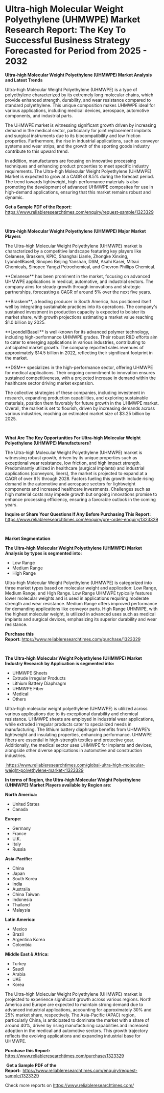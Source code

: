 <p><h1>Ultra-high Molecular Weight Polyethylene (UHMWPE) Market Research Report: The Key To Successful Business Strategy Forecasted for Period from 2025 - 2032</h1></p><p><strong>Ultra-high Molecular Weight Polyethylene (UHMWPE) Market Analysis and Latest Trends</strong></p>
<p><p>Ultra-high Molecular Weight Polyethylene (UHMWPE) is a type of polyethylene characterized by its extremely long molecular chains, which provide enhanced strength, durability, and wear resistance compared to standard polyethylene. This unique composition makes UHMWPE ideal for various applications, including medical devices, aerospace, automotive components, and industrial parts.</p><p>The UHMWPE market is witnessing significant growth driven by increasing demand in the medical sector, particularly for joint replacement implants and surgical instruments due to its biocompatibility and low friction properties. Furthermore, the rise in industrial applications, such as conveyor systems and wear strips, and the growth of the sporting goods industry contribute to this upward trend. </p><p>In addition, manufacturers are focusing on innovative processing techniques and enhancing product properties to meet specific industry requirements. The Ultra-high Molecular Weight Polyethylene (UHMWPE) Market is expected to grow at a CAGR of 8.5% during the forecast period. The trend towards lightweight, high-performance materials is also promoting the development of advanced UHMWPE composites for use in high-demand applications, ensuring that this market remains robust and dynamic.</p></p>
<p><strong>Get a Sample PDF of the Report:&nbsp;</strong> <a href="https://www.reliableresearchtimes.com/enquiry/request-sample/1323329?utm_campaign=2203&utm_medium=2&utm_source=Github&utm_content=ia&utm_term=02042025&utm_id=ultra-high-molecular-weight-polyethylene-uhmwpe">https://www.reliableresearchtimes.com/enquiry/request-sample/1323329</a></p>
<p>&nbsp;</p>
<p><strong>Ultra-high Molecular Weight Polyethylene (UHMWPE) Major Market Players</strong></p>
<p><p>The Ultra-high Molecular Weight Polyethylene (UHMWPE) market is characterized by a competitive landscape featuring key players like Celanese, Braskem, KPIC, Shanghai Lianle, Zhongke Xinxing, LyondellBasell, Sinopec Beijing Yanshan, DSM, Asahi Kasei, Mitsui Chemicals, Sinopec Yangzi Petrochemical, and Chevron Phillips Chemical.</p><p>**Celanese** has been prominent in the market, focusing on advanced UHMWPE applications in medical, automotive, and industrial sectors. The company aims for steady growth through innovations and strategic partnerships, forecasting a CAGR of around 5% over the next five years.</p><p>**Braskem**, a leading producer in South America, has positioned itself well by integrating sustainable practices into its operations. The company's sustained investment in production capacity is expected to bolster its market share, with growth projections estimating a market value reaching $1.0 billion by 2025.</p><p>**LyondellBasell** is well-known for its advanced polymer technology, including high-performance UHMWPE grades. Their robust R&D efforts aim to cater to emerging applications in various industries, contributing to anticipated market growth. The company reported sales revenues of approximately $14.5 billion in 2022, reflecting their significant footprint in the market.</p><p>**DSM** specializes in the high-performance sector, offering UHMWPE for medical applications. Their ongoing commitment to innovation ensures sustained competitiveness, with a projected increase in demand within the healthcare sector driving market expansion.</p><p>The collective strategies of these companies, including investment in research, expanding production capabilities, and exploring sustainable materials, position them favorably for future growth in the UHMWPE market. Overall, the market is set to flourish, driven by increasing demands across various industries, reaching an estimated market size of $3.25 billion by 2025.</p></p>
<p>&nbsp;</p>
<p><strong>What Are The Key Opportunities For Ultra-high Molecular Weight Polyethylene (UHMWPE) Manufacturers?</strong></p>
<p><p>The Ultra-high Molecular Weight Polyethylene (UHMWPE) market is witnessing robust growth, driven by its unique properties such as exceptional wear resistance, low friction, and high impact strength. Predominantly utilized in healthcare (surgical implants) and industrial applications (conveyors, liners), the market is projected to expand at a CAGR of over 9% through 2028. Factors fueling this growth include rising demand in the automotive and aerospace sectors for lightweight components and increased healthcare investments. Challenges such as high material costs may impede growth but ongoing innovations promise to enhance processing efficiency, ensuring a favorable outlook in the coming years.</p></p>
<p><strong>Inquire or Share Your Questions If Any Before Purchasing This Report:</strong> <a href="https://www.reliableresearchtimes.com/enquiry/pre-order-enquiry/1323329?utm_campaign=2203&utm_medium=2&utm_source=Github&utm_content=ia&utm_term=02042025&utm_id=ultra-high-molecular-weight-polyethylene-uhmwpe">https://www.reliableresearchtimes.com/enquiry/pre-order-enquiry/1323329</a></p>
<p>&nbsp;</p>
<p><strong>Market Segmentation</strong></p>
<p><strong>The Ultra-high Molecular Weight Polyethylene (UHMWPE) Market Analysis by types is segmented into:</strong></p>
<p><ul><li>Low Range</li><li>Medium Range</li><li>High Range</li></ul></p>
<p><p>Ultra-high Molecular Weight Polyethylene (UHMWPE) is categorized into three market types based on molecular weight and application: Low Range, Medium Range, and High Range. Low Range UHMWPE typically features lower molecular weights and is used in applications requiring moderate strength and wear resistance. Medium Range offers improved performance for demanding applications like conveyor parts. High Range UHMWPE, with the highest molecular weight, is utilized in advanced uses such as medical implants and surgical devices, emphasizing its superior durability and wear resistance.</p></p>
<p><strong>Purchase this Report:&nbsp;</strong><a href="https://www.reliableresearchtimes.com/purchase/1323329?utm_campaign=2203&utm_medium=2&utm_source=Github&utm_content=ia&utm_term=02042025&utm_id=ultra-high-molecular-weight-polyethylene-uhmwpe">https://www.reliableresearchtimes.com/purchase/1323329</a></p>
<p>&nbsp;</p>
<p><strong>The Ultra-high Molecular Weight Polyethylene (UHMWPE) Market Industry Research by Application is segmented into:</strong></p>
<p><ul><li>UHMWPE Sheets</li><li>Extrude Irregular Products</li><li>Lithium Battery Diaphragm</li><li>UHMWPE Fiber</li><li>Medical</li><li>Others</li></ul></p>
<p><p>Ultra-high molecular weight polyethylene (UHMWPE) is utilized across various applications due to its exceptional durability and chemical resistance. UHMWPE sheets are employed in industrial wear applications, while extruded irregular products cater to specialized needs in manufacturing. The lithium battery diaphragm benefits from UHMWPE’s lightweight and insulating properties, enhancing performance. UHMWPE fibers are essential in high-strength textiles and protective gear. Additionally, the medical sector uses UHMWPE for implants and devices, alongside other diverse applications in automotive and construction industries.</p></p>
<p><a href="https://www.reliableresearchtimes.com/global-ultra-high-molecular-weight-polyethylene-market-r1323329?utm_campaign=2203&utm_medium=2&utm_source=Github&utm_content=ia&utm_term=02042025&utm_id=ultra-high-molecular-weight-polyethylene-uhmwpe">&nbsp;https://www.reliableresearchtimes.com/global-ultra-high-molecular-weight-polyethylene-market-r1323329</a></p>
<p><strong>In terms of Region, the Ultra-high Molecular Weight Polyethylene (UHMWPE) Market Players available by Region are:</strong></p>
<p>
    <p> <strong> North America: </strong>
        <ul>
            <li>United States</li>
            <li>Canada</li>
        </ul>
        </p> 
    <p> <strong> Europe: </strong>
        <ul>
            <li>Germany</li>
            <li>France</li>
            <li>U.K.</li>
            <li>Italy</li>
            <li>Russia</li>
        </ul>
        </p> 
    <p> <strong> Asia-Pacific: </strong>
        <ul>
            <li>China</li>
            <li>Japan</li>
            <li>South Korea</li>
            <li>India</li>
            <li>Australia</li>
            <li>China Taiwan</li>
            <li>Indonesia</li>
            <li>Thailand</li>
            <li>Malaysia</li>
        </ul>
        </p> 
    <p> <strong> Latin America: </strong>
        <ul>
            <li>Mexico</li>
            <li>Brazil</li>
            <li>Argentina Korea</li>
            <li>Colombia</li>
        </ul>
        </p> 
    <p> <strong> Middle East & Africa: </strong>
        <ul>
            <li>Turkey</li>
            <li>Saudi</li>
            <li>Arabia</li>
            <li>UAE</li>
            <li>Korea</li>
        </ul>
    </p>
    </p>
<p><p>The Ultra-high Molecular Weight Polyethylene (UHMWPE) market is projected to experience significant growth across various regions. North America and Europe are expected to maintain strong demand due to advanced industrial applications, accounting for approximately 30% and 25% market share, respectively. The Asia-Pacific (APAC) region, particularly China, is anticipated to dominate the market with a share of around 40%, driven by rising manufacturing capabilities and increased adoption in the medical and automotive sectors. This growth trajectory reflects the evolving applications and expanding industrial base for UHMWPE.</p></p>
<p><strong>Purchase this Report: </strong><a href="https://www.reliableresearchtimes.com/purchase/1323329?utm_campaign=2203&utm_medium=2&utm_source=Github&utm_content=ia&utm_term=02042025&utm_id=ultra-high-molecular-weight-polyethylene-uhmwpe">https://www.reliableresearchtimes.com/purchase/1323329</a></p>
<p>&nbsp;<strong>Get a Sample PDF of the Report:&nbsp;&nbsp;</strong><a href="https://www.reliableresearchtimes.com/enquiry/request-sample/1323329?utm_campaign=2203&utm_medium=2&utm_source=Github&utm_content=ia&utm_term=02042025&utm_id=ultra-high-molecular-weight-polyethylene-uhmwpe">https://www.reliableresearchtimes.com/enquiry/request-sample/1323329</a></p>
<p><strong></strong></p>
<p>Check more reports on <a href="https://www.reliableresearchtimes.com/?utm_campaign=2203&utm_medium=2&utm_source=Github&utm_content=ia&utm_term=02042025&utm_id=ultra-high-molecular-weight-polyethylene-uhmwpe">https://www.reliableresearchtimes.com/</a></p>